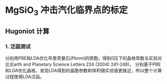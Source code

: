 # MgSiO<sub>3</sub> 冲击汽化临界点的标定
## Hugoniot 计算
### 1. 泛函测试
分别用PBE和LDA优化布里奇曼石(Pbnm)的原胞，得到0压下的晶格常数与实验对比(Earth and Planetary Science Letters 224 (2004) 241-248)，
分别基于PBE和LDA优化晶格，发现LDA得到的晶胞参数和体积跟实验值更接近，所以整个计算过程使用LDA泛函。
